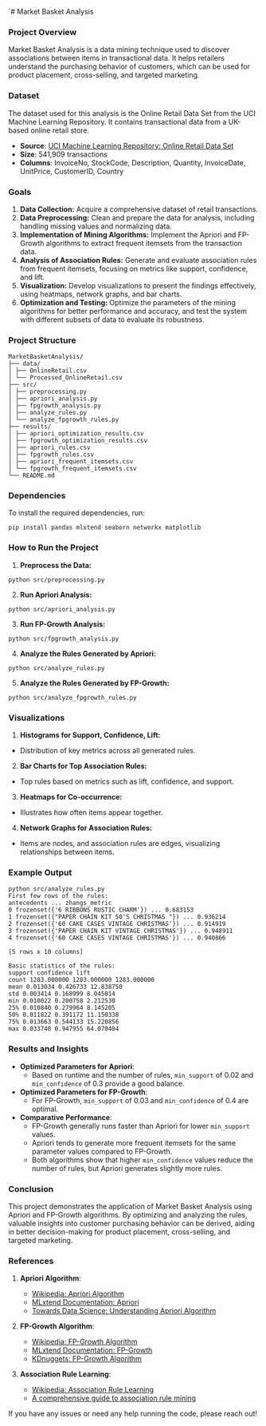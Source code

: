 `# Market Basket Analysis

### Project Overview
Market Basket Analysis is a data mining technique used to discover associations between items in transactional data. It helps retailers understand the purchasing behavior of customers, which can be used for product placement, cross-selling, and targeted marketing.

### Dataset
The dataset used for this analysis is the Online Retail Data Set from the UCI Machine Learning Repository. It contains transactional data from a UK-based online retail store.

- **Source**: [UCI Machine Learning Repository: Online Retail Data Set](https://archive.ics.uci.edu/ml/datasets/Online+Retail)
- **Size**: 541,909 transactions
- **Columns**: InvoiceNo, StockCode, Description, Quantity, InvoiceDate, UnitPrice, CustomerID, Country

### Goals
1. **Data Collection:** Acquire a comprehensive dataset of retail transactions.
2. **Data Preprocessing:** Clean and prepare the data for analysis, including handling missing values and normalizing data.
3. **Implementation of Mining Algorithms:** Implement the Apriori and FP-Growth algorithms to extract frequent itemsets from the transaction data.
4. **Analysis of Association Rules:** Generate and evaluate association rules from frequent itemsets, focusing on metrics like support, confidence, and lift.
5. **Visualization:** Develop visualizations to present the findings effectively, using heatmaps, network graphs, and bar charts.
6. **Optimization and Testing:** Optimize the parameters of the mining algorithms for better performance and accuracy, and test the system with different subsets of data to evaluate its robustness.

### Project Structure
```
MarketBasketAnalysis/
├── data/
│ ├── OnlineRetail.csv
│ └── Processed_OnlineRetail.csv
├── src/
│ ├── preprocessing.py
│ ├── apriori_analysis.py
│ ├── fpgrowth_analysis.py
│ ├── analyze_rules.py
│ └── analyze_fpgrowth_rules.py
├── results/
│ ├── apriori_optimization_results.csv
│ ├── fpgrowth_optimization_results.csv
│ ├── apriori_rules.csv
│ ├── fpgrowth_rules.csv
│ ├── apriori_frequent_itemsets.csv
│ └── fpgrowth_frequent_itemsets.csv
└── README.md
```

### Dependencies
To install the required dependencies, run:
```
pip install pandas mlxtend seaborn networkx matplotlib
```


### How to Run the Project

1. **Preprocess the Data:**
```
python src/preprocessing.py
```
2. **Run Apriori Analysis:**
```
python src/apriori_analysis.py
```
3. **Run FP-Growth Analysis:**
```
python src/fpgrowth_analysis.py
```
4. **Analyze the Rules Generated by Apriori:**
```
python src/analyze_rules.py
```
5. **Analyze the Rules Generated by FP-Growth:**
```
python src/analyze_fpgrowth_rules.py
```

### Visualizations
1. **Histograms for Support, Confidence, Lift:**
- Distribution of key metrics across all generated rules.

2. **Bar Charts for Top Association Rules:**
- Top rules based on metrics such as lift, confidence, and support.

3. **Heatmaps for Co-occurrence:**
- Illustrates how often items appear together.

4. **Network Graphs for Association Rules:**
- Items are nodes, and association rules are edges, visualizing relationships between items.

### Example Output
```
python src/analyze_rules.py
First few rows of the rules:
antecedents ... zhangs_metric
0 frozenset({'6 RIBBONS RUSTIC CHARM'}) ... 0.683153
1 frozenset({"PAPER CHAIN KIT 50'S CHRISTMAS "}) ... 0.936214
2 frozenset({'60 CAKE CASES VINTAGE CHRISTMAS'}) ... 0.914919
3 frozenset({'PAPER CHAIN KIT VINTAGE CHRISTMAS'}) ... 0.948911
4 frozenset({'60 CAKE CASES VINTAGE CHRISTMAS'}) ... 0.940866

[5 rows x 10 columns]

Basic statistics of the rules:
support confidence lift
count 1283.000000 1283.000000 1283.000000
mean 0.013034 0.426733 12.838750
std 0.003414 0.168999 8.045014
min 0.010022 0.200758 2.212530
25% 0.010840 0.279964 8.145205
50% 0.011822 0.391172 11.150338
75% 0.013663 0.544133 15.220856
max 0.033748 0.947955 64.070404
```
### Results and Insights
- **Optimized Parameters for Apriori**:
  - Based on runtime and the number of rules, `min_support` of 0.02 and `min_confidence` of 0.3 provide a good balance.
- **Optimized Parameters for FP-Growth**:
  - For FP-Growth, `min_support` of 0.03 and `min_confidence` of 0.4 are optimal.
- **Comparative Performance**:
  - FP-Growth generally runs faster than Apriori for lower `min_support` values.
  - Apriori tends to generate more frequent itemsets for the same parameter values compared to FP-Growth.
  - Both algorithms show that higher `min_confidence` values reduce the number of rules, but Apriori generates slightly more rules.

### Conclusion
This project demonstrates the application of Market Basket Analysis using Apriori and FP-Growth algorithms. By optimizing and analyzing the rules, valuable insights into customer purchasing behavior can be derived, aiding in better decision-making for product placement, cross-selling, and targeted marketing.

### References

1. **Apriori Algorithm**:
   - [Wikipedia: Apriori Algorithm](https://en.wikipedia.org/wiki/Apriori_algorithm)
   - [MLxtend Documentation: Apriori](http://rasbt.github.io/mlxtend/user_guide/frequent_patterns/apriori/)
   - [Towards Data Science: Understanding Apriori Algorithm](https://towardsdatascience.com/understanding-apriori-algorithm-using-an-example-aaf2a2d5758a)

2. **FP-Growth Algorithm**:
   - [Wikipedia: FP-Growth Algorithm](https://en.wikipedia.org/wiki/Association_rule_learning#FP-growth_algorithm)
   - [MLxtend Documentation: FP-Growth](http://rasbt.github.io/mlxtend/user_guide/frequent_patterns/fpgrowth/)
   - [KDnuggets: FP-Growth Algorithm](https://www.kdnuggets.com/2016/04/fp-growth-algorithm-frequent-pattern-mining.html)

3. **Association Rule Learning**:
   - [Wikipedia: Association Rule Learning](https://en.wikipedia.org/wiki/Association_rule_learning)
   - [A comprehensive guide to association rule mining](https://www.geeksforgeeks.org/association-rule-learning/)

If you have any issues or need any help running the code, please reach out!

















